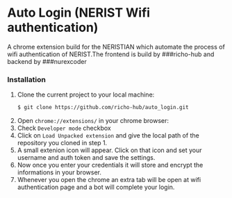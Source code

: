 # Auto Login (NERIST Wifi authentication)

A chrome extension build for the NERISTIAN which automate the process of wifi authentication of NERIST.The frontend is build by ###richo-hub and backend by ###nurexcoder

### Installation
1. Clone the current project to your local machine:
    ```sh
    $ git clone https://github.com/richo-hub/auto_login.git
    ```
2. Open `chrome://extensions/` in your chrome browser:
3. Check `Developer mode` checkbox
4. Click on `Load Unpacked extension` and give the local path of the repository you cloned in step 1.
5. A small extenion icon will appear. Click on that icon and set your username and auth token and save the settings.
6. Now once you enter your credentials it will store and encrypt the informations in your browser.
7. Whenever you open the chrome an extra tab will be open at wifi authentication page and a bot will complete your login.
